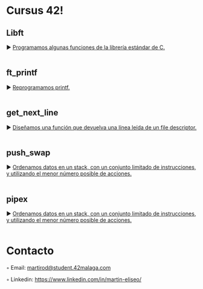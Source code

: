 <h1>Cursus 42!</h1>

## Libft
► [Programamos algunas funciones de la librería estándar de C.](https://github.com/ME0094/Cursus42/tree/master/Libft)
<br>
<br>
## ft_printf
► [Reprogramamos printf.](https://github.com/ME0094/Cursus42/tree/master/ft_printf)
<br>
<br>
## get_next_line
► [Diseñamos una función que devuelva una línea leída de un file descriptor.](https://github.com/ME0094/Cursus42/tree/master/get_next_line)
<br>
<br>
## push_swap
► [Ordenamos datos en un stack, con un conjunto limitado de instrucciones, y utilizando el menor número posible de acciones.](https://github.com/ME0094/Cursus42/tree/master/push_swap)
<br>
<br>
## pipex
► [Ordenamos datos en un stack, con un conjunto limitado de instrucciones, y utilizando el menor número posible de acciones.](https://github.com/ME0094/Cursus42/tree/master/push_swap)
<br>
<br>

# Contacto 

◦ Email: martirod@student.42malaga.com

◦ Linkedin: https://www.linkedin.com/in/martin-eliseo/
